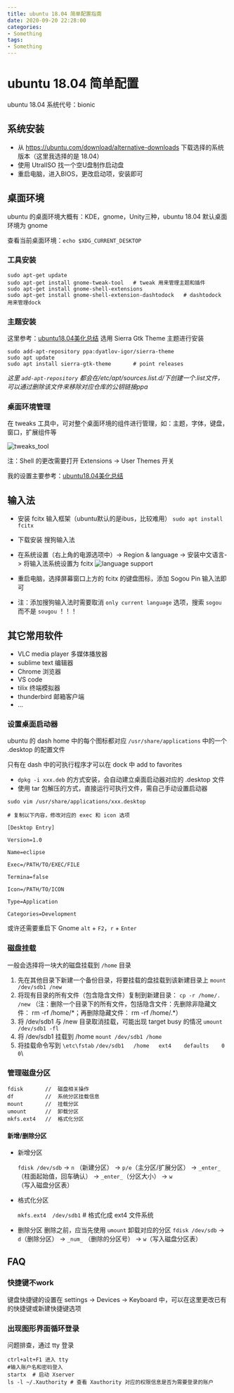 ```yaml
---
title: ubuntu 18.04 简单配置指南
date: 2020-09-20 22:28:00
categories:
- Something
tags:
- Something
---
```


# ubuntu 18.04 简单配置

ubuntu 18.04 系统代号：bionic

## 系统安装

- 从 https://ubuntu.com/download/alternative-downloads 下载选择的系统版本（这里我选择的是 18.04）
- 使用 UtralISO 找一个空U盘制作启动盘
- 重启电脑，进入BIOS，更改启动项，安装即可

## 桌面环境

ubuntu 的桌面环境大概有：KDE，gnome，Unity三种，ubuntu 18.04 默认桌面环境为 gnome

查看当前桌面环境：`echo $XDG_CURRENT_DESKTOP`

### 工具安装

```shell
sudo apt-get update
sudo apt-get install gnome-tweak-tool   # tweak 用来管理主题和插件
sudo apt-get install gnome-shell-extensions
sudo apt-get install gnome-shell-extension-dashtodock   # dashtodock 用来管理dock
```

### 主题安装

这里参考：[ubuntu18.04美化总结](https://www.jianshu.com/p/6ef16e3b0a3e) 选用 Sierra Gtk Theme 主题进行安装

```shell
sudo add-apt-repository ppa:dyatlov-igor/sierra-theme
sudo apt update
sudo apt install sierra-gtk-theme       # point releases
```

*这里 `add-apt-repository` 都会在/etc/apt/sources.list.d/下创建一个.list文件，可以通过删除该文件来移除对应仓库的公钥链接ppa* 

### 桌面环境管理

在 tweaks 工具中，可对整个桌面环境的组件进行管理，如：主题，字体，键盘，窗口，扩展组件等

![tweaks_tool](./ubuntu18_04/tweaks_screen_capiture.png)

注：Shell 的更改需要打开 Extensions -> User Themes 开关

我的设置主要参考：[ubuntu18.04美化总结](https://www.jianshu.com/p/6ef16e3b0a3e)

## 输入法

- 安装 fcitx 输入框架（ubuntu默认的是ibus，比较难用）
`sudo apt install fcitx`
- 下载安装 搜狗输入法
- 在系统设置（右上角的电源选项中）-> Region & language -> 安装中文语言-> 将输入法系统设置为 fcitx
![language support](./ubuntu18_04/language_support.png)

- 重启电脑，选择屏幕窗口上方的 fcitx 的键盘图标，添加 Sogou Pin 输入法即可
- 注：添加搜狗输入法时需要取消 `only current language` 选项，搜索 `sogou` 而不是 `sougou` ！！！

## 其它常用软件

- VLC media player 多媒体播放器
- sublime text 编辑器
- Chrome 浏览器
- VS code
- tilix 终端模拟器
- thunderbird 邮箱客户端
- ...

### 设置桌面启动器

ubuntu 的 dash home 中的每个图标都对应 `/usr/share/applications` 中的一个 .desktop 的配置文件

只有在 dash 中的可执行程序才可以在 dock 中 add to favorites

- `dpkg -i xxx.deb` 的方式安装，会自动建立桌面启动器对应的 .desktop 文件
- 使用 tar 包解压的方式，直接运行可执行文件，需自己手动设置启动器

```
sudo vim /usr/share/applications/xxx.desktop

# 复制以下内容，修改对应的 exec 和 icon 选项

[Desktop Entry]

Version=1.0

Name=eclipse

Exec=/PATH/TO/EXEC/FILE

Termina=false

Icon=/PATH/TO/ICON

Type=Application

Categories=Development
```

或许还需要重启下 Gnome `alt` + `F2`，`r` + `Enter`

### 磁盘挂载

一般会选择将一块大的磁盘挂载到 `/home` 目录

1. 先在其他目录下新建一个备份目录，将要挂载的盘挂载到该新建目录上
   `mount /dev/sdb1 /new`
2. 将现有目录的所有文件（包含隐含文件）复制到新建目录：
   `cp -r /home/. /new` 
   （注：删除一个目录下的所有文件，包括隐含文件：先删除非隐藏文件： rm -rf /home/\*；再删除隐藏文件： rm -rf /home/.*）
3. 将 /dev/sdb1 与 /new 目录取消挂载，可能出现 target busy 的情况
   `umount /dev/sdb1 -fl`
4. 将 /dev/sdb1 挂载到 /home
   `mount /dev/sdb1 /home`
5. 将挂载命令写到 `\etc\fstab`
   `/dev/sdb1   /home   ext4    defaults    0   0`\

### 管理磁盘分区

```shell
fdisk       //  磁盘相关操作
df          //  系统分区挂载信息
mount       //  挂载分区
umount      //  卸载分区
mkfs.ext4   //  格式化分区
```

#### 新增/删除分区

- 新增分区

    `fdisk /dev/sdb` -> `n` （新建分区） -> `p/e`（主分区/扩展分区） -> `_enter_` （柱面起始值，回车确认） -> `_enter_`（分区大小） -> `w` （写入磁盘分区表）
- 格式化分区

    `mkfs.ext4  /dev/sdb1`  # 格式化成 ext4 文件系统

- 删除分区
    删除之前，应当先使用 `umount` 卸载对应的分区
    `fdisk /dev/sdb` -> `d`（删除分区） -> `_num_` （删除的分区号） -> `w`（写入磁盘分区表）


## FAQ

### 快捷键不work

键盘快捷键的设置在 settings -> Devices -> Keyboard 中，可以在这里更改已有的快捷键或新建快捷键选项

### 出现图形界面循环登录

问题排查，通过 tty 登录

```shell
ctrl+alt+F1 进入 tty
#输入账户名和密码登入
startx  # 启动 Xserver
ls -l ~/.Xauthority # 查看 Xauthority 对应的权限信息是否为需要登录的账户
```